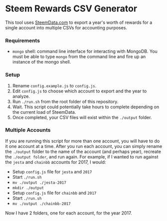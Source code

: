 # Steem Rewards CSV Generator

This tool uses [SteemData.com](https://SteemData.com) to export a year's worth of rewards for a single account into multiple CSVs for accounting purposes.

### Requirements

- `mongo` shell: command line interface for interacting with MongoDB. You must be able to type `mongo` from the command line and fire up an instance of the mongo shell.

### Setup

1. Rename `config.example.js` to `config.js`.
2. Edit `config.js` to choose which account to export and the year to analyze.
3. Run `./run.sh` from the root folder of this repository.
4. Wait. This script could potentially take hours to complete depending on the current load of SteemData.
5. Once completed, your CSV files will exist within the `./output` folder.

### Multiple Accounts

If you are running this script for more than one account, you will have to do it one account at a time. After you run each account, you can simply rename the `./output` folder to the name of the account (and perhaps year), recreate the `./output folder`, and run again. For example, if I wanted to run against the `jesta` and `chainbb` accounts for 2017, I would:

- Setup `config.js` file for `jesta` and `2017`
- Start `./run.sh`
- `mv ./output ./jesta-2017`
- `mkdir ./output`
- Setup `config.js` file for `chainbb` and `2017`
- Start `./run.sh`
- `mv ./output ./chainbb-2017`

Now I have 2 folders, one for each account, for the year 2017.
